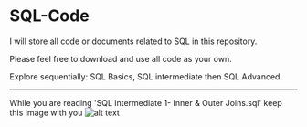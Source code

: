 # SQL-Code
I will store all code or documents related to SQL in this repository.

Please feel free to download and use all code as your own.

Explore sequentially: SQL Basics, SQL intermediate then SQL Advanced 

-----------------------------------------------------------

While you are reading 'SQL intermediate 1- Inner & Outer Joins.sql'  keep this image with you 
![alt text](https://user-images.githubusercontent.com/83397235/225597700-d37b385a-a097-4803-920d-03886f43dad8.png?raw=true)




